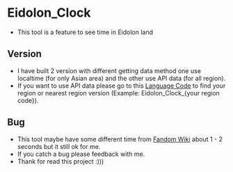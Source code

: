 # Eidolon_Clock
- This tool is a feature to see time in Eidolon land
## Version 
- I have built 2 version with different getting data method one use localtime (for only Asian area) and the other use API data (for all region).
- If you want to use API data please go to this [Language Code](http://www.lingoes.net/en/translator/langcode.htm) to find your region or nearest region version (Example: Eidolon_Clock_{your region code}).
## Bug
-  This tool maybe have some different time from [Fandom Wiki](https://warframe.fandom.com/wiki/World_State) about 1 - 2 seconds but it still ok for me.
- If you catch a bug please feedback with me.
- Thank for read this project :)))
